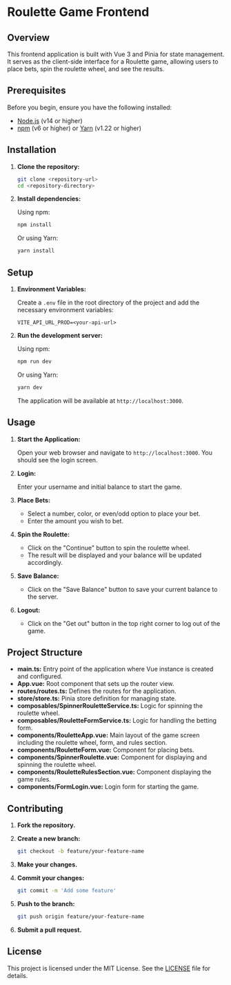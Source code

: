 # Roulette Game Frontend

## Overview

This frontend application is built with Vue 3 and Pinia for state management. It serves as the client-side interface for a Roulette game, allowing users to place bets, spin the roulette wheel, and see the results.

## Prerequisites

Before you begin, ensure you have the following installed:

- [Node.js](https://nodejs.org/) (v14 or higher)
- [npm](https://www.npmjs.com/) (v6 or higher) or [Yarn](https://yarnpkg.com/) (v1.22 or higher)

## Installation

1. **Clone the repository:**

   ```bash
   git clone <repository-url>
   cd <repository-directory>
   ```

2. **Install dependencies:**

   Using npm:

   ```bash
   npm install
   ```

   Or using Yarn:

   ```bash
   yarn install
   ```

## Setup

1. **Environment Variables:**

   Create a `.env` file in the root directory of the project and add the necessary environment variables:

   ```
   VITE_API_URL_PROD=<your-api-url>
   ```

2. **Run the development server:**

   Using npm:

   ```bash
   npm run dev
   ```

   Or using Yarn:

   ```bash
   yarn dev
   ```

   The application will be available at `http://localhost:3000`.

## Usage

1. **Start the Application:**

   Open your web browser and navigate to `http://localhost:3000`. You should see the login screen.

2. **Login:**

   Enter your username and initial balance to start the game.

3. **Place Bets:**

   - Select a number, color, or even/odd option to place your bet.
   - Enter the amount you wish to bet.

4. **Spin the Roulette:**

   - Click on the "Continue" button to spin the roulette wheel.
   - The result will be displayed and your balance will be updated accordingly.

5. **Save Balance:**

   - Click on the "Save Balance" button to save your current balance to the server.

6. **Logout:**

   - Click on the "Get out" button in the top right corner to log out of the game.

## Project Structure

- **main.ts:** Entry point of the application where Vue instance is created and configured.
- **App.vue:** Root component that sets up the router view.
- **routes/routes.ts:** Defines the routes for the application.
- **store/store.ts:** Pinia store definition for managing state.
- **composables/SpinnerRouletteService.ts:** Logic for spinning the roulette wheel.
- **composables/RouletteFormService.ts:** Logic for handling the betting form.
- **components/RouletteApp.vue:** Main layout of the game screen including the roulette wheel, form, and rules section.
- **components/RouletteForm.vue:** Component for placing bets.
- **components/SpinnerRoulette.vue:** Component for displaying and spinning the roulette wheel.
- **components/RouletteRulesSection.vue:** Component displaying the game rules.
- **components/FormLogin.vue:** Login form for starting the game.

## Contributing

1. **Fork the repository.**
2. **Create a new branch:**

   ```bash
   git checkout -b feature/your-feature-name
   ```

3. **Make your changes.**
4. **Commit your changes:**

   ```bash
   git commit -m 'Add some feature'
   ```

5. **Push to the branch:**

   ```bash
   git push origin feature/your-feature-name
   ```

6. **Submit a pull request.**

## License

This project is licensed under the MIT License. See the [LICENSE](LICENSE) file for details.